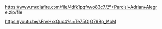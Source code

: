 https://www.mediafire.com/file/4dfk1pqfwvo83c7/2º+Parcial+Adrian+Alegre.zip/file

https://youtu.be/sFnvHxxQuc4?si=Te75OIjG79Bp_MoM
